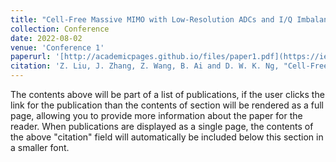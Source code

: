 ```yaml
---
title: "Cell-Free Massive MIMO with Low-Resolution ADCs and I/Q Imbalance over Spatially Correlated Channels"
collection: Conference
date: 2022-08-02
venue: 'Conference 1'
paperurl: '[http://academicpages.github.io/files/paper1.pdf](https://ieeexplore.ieee.org/stamp/stamp.jsp?tp=&arnumber=10000842)'
citation: 'Z. Liu, J. Zhang, Z. Wang, B. Ai and D. W. K. Ng, "Cell-Free Massive MIMO with Low-Resolution ADCs and I/Q Imbalance Over Spatially Correlated Channels," GLOBECOM 2022 - 2022 IEEE Global Communications Conference, Rio de Janeiro, Brazil, 2022, pp. 2450-2455, doi: 10.1109/GLOBECOM48099.2022.10000842.'
---
```


The contents above will be part of a list of publications, if the user clicks the link for the publication than the contents of section will be rendered as a full page, allowing you to provide more information about the paper for the reader. When publications are displayed as a single page, the contents of the above "citation" field will automatically be included below this section in a smaller font.
